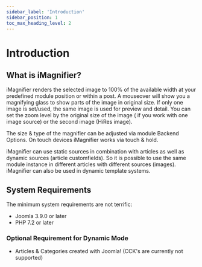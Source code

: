 ```yaml
---
sidebar_label: 'Introduction'
sidebar_position: 1
toc_max_heading_level: 2
---
```


# Introduction

## What is iMagnifier?

iMagnifier renders the selected image to 100% of the available width at your predefined module position or within a
post. A mouseover will show you a magnifying glass to show parts of the image in original size. If only one image is
set/used, the same image is used for preview and detail. You can set the zoom level by the original size of the image (
if you work with one image source) or the second image (HiRes image).

The size & type of the magnifier can be adjusted via module Backend Options. On touch devices iMagnifier works via
touch & hold.

iMagnifier can use static sources in combination with articles as well as dynamic sources (article customfields). So it
is possible to use the same module instance in different articles with different sources (images). iMagnifier can also
be used in dynamic template systems.

## System Requirements

The minimum system requirements are not terrific:

- Joomla 3.9.0 or later
- PHP 7.2 or later

### Optional Requirement for Dynamic Mode
 - Articles & Categories created with Joomla! (CCK's are currently not supported)